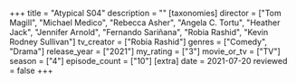 +++
title = "Atypical S04"
description = ""
[taxonomies]
director = ["Tom Magill", "Michael Medico", "Rebecca Asher", "Angela C. Tortu", "Heather Jack", "Jennifer Arnold", "Fernando Sariñana", "Robia Rashid", "Kevin Rodney Sullivan"] 
tv_creator = ["Robia Rashid"]
genres = ["Comedy", "Drama"]
release_year = ["2021"]
my_rating = ["3"]
movie_or_tv = ["TV"]
season = ["4"]
episode_count = ["10"]
[extra]
date = 2021-07-20
reviewed = false
+++

